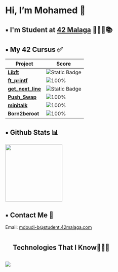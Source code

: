 <h1> Hi, I’m Mohamed 👋 </h1>

## ▪️ I'm Student at [42 Malaga](https://www.42malaga.com/) 👨🏻‍💻📚

## ▪️ My 42 Cursus ✅
| Project | Score |
|--------|--------|
| [**Libft**](https://github.com/6mimii/Libft) | ![Static Badge](https://img.shields.io/badge/Score-125-brightgreen?style=flat)
| [**ft_printf**](https://github.com/6mimii/printf) | ![100%](https://progress-bar.dev/100)
| [**get_next_line**](https://github.com/6mimii/GetNextLine) | ![Static Badge](https://img.shields.io/badge/Score-125-brightgreen?style=flat)
| [**Push_Swap**](https://github.com/6mimii/push_swap) | ![100%](https://progress-bar.dev/81)
| [**minitalk**](https://github.com/6mimii/minitalk) | ![100%](https://progress-bar.dev/125)
| **Born2beroot** | ![100%](https://progress-bar.dev/110)



## ▪️ Github Stats 📊

<p>
<a href="https://github.com/6mimii">
  <img height="180em" src="https://github-readme-stats-eight-theta.vercel.app/api?username=6mimii&show_icons=true&theme=algolia&include_all_commits=true&count_private=true"/>
</a>
</p>

## ▪️ Contact Me 📩

Email: mdoudi-b@student.42malaga.com

<!--h1 without bottom border-->
<div id="user-content-toc">
  <ul>
    <summary><h2 style="display: inline-block">Technologies That I Know👨🏻‍💻</h2></summary>
  </ul>
</div>
<!--tech stack icons-->
<p>
  <a href="https://skillicons.dev">
    <img src="https://skillicons.dev/icons?i=c,git,github,vim,vscode,gmail,discord&perline=14" />
  </a>
</p>
